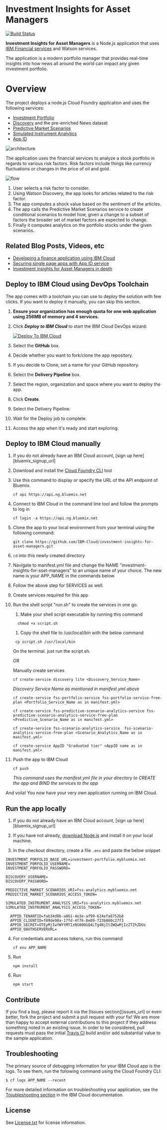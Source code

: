 # Investment Insights for Asset Managers

[![Build Status](https://api.travis-ci.org/IBM-Cloud/investment-insights-for-asset-managers.svg?branch=master)](https://travis-ci.org/IBM-Cloud/investment-insights-for-asset-managers)

**Investment Insights for Asset Managers** is a Node.js application that uses [IBM Financial services](https://www.ibm.com/watson/financial-services/) and Watson services.

The application is a modern portfolio manager that provides real-time insights into how news all around the world can impact any given investment portfolio.

# Overview

The project deploys a node.js Cloud Foundry application and uses the following services:
   * [Investment Portfolio](https://console.bluemix.net/catalog/services/fss-portfolio-service)
   * [Discovery](https://console.bluemix.net/catalog/services/discovery) and the pre-enriched News dataset
   * [Predictive Market Scenarios](https://console.bluemix.net/catalog/services/fss-predictive-scenario-analytics-service)
   * [Simulated Instrument Analytics](https://console.bluemix.net/catalog/services/fss-scenario-analytics-service)
   * [App ID](https://console.bluemix.net/catalog/services/app-id)

   ![architecture](./architecture.png)

The application uses the financial services to analyze a stock portfolio in regards to various risk factors. Risk factors include things like currency fluctuations or changes in the price of oil and gold.

   ![flow](./flow.png)

1. User selects a risk factor to consider.
2. Using Watson Discovery, the app looks for articles related to the risk factor.
3. The app computes a shock value based on the sentiment of the articles.
4. The app calls the Predictive Market Scenarios service to create conditional scenarios to model how, given a change to a subset of factors the broader set of market factors are expected to change.
5. Finally it computes analytics on the portfolio stocks under the given scenarios.

## Related Blog Posts, Videos, etc

- [Developing a finance application using IBM Cloud](https://www.ibm.com/blogs/bluemix/2017/08/developing-finance-application-using-ibm-cloud/)
- [Securing single page apps with App ID service](https://www.ibm.com/blogs/bluemix/2017/09/securing-single-page-apps-app-id-service/)
- [Investment insights for Asset Managers in depth](https://www.ibm.com/blogs/bluemix/2017/09/investment-insights-asset-managers-depth/)

## Deploy to IBM Cloud using DevOps Toolchain

The app comes with a toolchain you can use to deploy the solution with few clicks. If you want to deploy it manually, you can skip this section.

1. **Ensure your organization has enough quota for one web application using 256MB of memory and 4 services.**

2. Click ***Deploy to IBM Cloud*** to start the IBM Cloud DevOps wizard:

   [![Deploy To IBM Cloud](https://console.bluemix.net/devops/graphics/create_toolchain_button.png)](https://console.bluemix.net/devops/setup/deploy/?repository=https://github.com/IBM-Cloud/investment-insights-for-asset-managers&branch=master)

3. Select the **GitHub** box.

4. Decide whether you want to fork/clone the app repository.

5. If you decide to Clone, set a name for your GitHub repository.

6. Select the **Delivery Pipeline** box.

7. Select the region, organization and space where you want to deploy the app.

8. Click **Create**.

9. Select the Delivery Pipeline.

10. Wait for the Deploy job to complete.

11. Access the app when it's ready and start exploring.

## Deploy to IBM Cloud manually

1. If you do not already have an IBM Cloud account, [sign up here][bluemix_signup_url]

2. Download and install the [Cloud Foundry CLI][cloud_foundry_url] tool

3. Use this command to display or specify the URL of the API endpoint of Bluemix.

    ```
    cf api https://api.ng.bluemix.net
    ```
4. Connect to IBM Cloud in the command line tool and follow the prompts to log in

   ```
   cf login -a https://api.ng.bluemix.net
   ```
5. Clone the app to your local environment from your terminal using the following command:

   ```
   git clone https://github.com/IBM-Cloud/investment-insights-for-asset-managers.git
   ```

6. `cd` into this newly created directory

7. Navigate to manifest.yml file and change the NAME "investment-insights-for-sset-managers" to an unique name of your choice. The new name is your APP_NAME in the commands below.

8. Follow the above step for SERVICES as well.


1. Create services required for this app

1. Run the shell script "run.sh" to create the services in one go.
   1.  Make your shell script executable by running this command
   ```
     chmod +x script.sh
   ```
   1. Copy the shell file to /usr/local/bin with the below command
   ```
    cp script.sh /usr/local/bin
   ```

   On the terminal. just run the script.sh.

   OR

   Manually create services

   ```
   cf create-service discovery lite <Discovery_Service_Name>
   ```
   _Discovery Service Name as mentioned in manifest.yml above_

   ```
   cf create-service fss-portfolio-service fss-portfolio-service-free-plan <Portfolio_Service_Name as in manifest.yml>
   ```

   ```
   cf create-service fss-predictive-scenario-analytics-service fss-predictive-scenario-analytics-service-free-plan <Predictive_Scenario_Name as in manifest.yml>
   ```
   ```
   cf create-service fss-scenario-analytics-service  fss-scenario-analytics-service-free-plan <Scenario_Analytics_Name as in manifest.yml>
   ```
   ```
   cf create-service AppID "Graduated tier" <AppID name as in manifest.yml>
   ```

3. Push the app to IBM Cloud

   ```
   cf push
   ```
    _This command uses the manifest.yml file in your directory to CREATE the app and BIND the services to the app_

And voila! You now have your very own application running on IBM Cloud.

## Run the app locally

1. If you do not already have an IBM Cloud account, [sign up here][bluemix_signup_url]

2. If you have not already, [download Node.js][download_node_url] and install it on your local machine.

3. In the checkout directory, create a file ```.env``` and paste the below snippet

  ```
  INVESTMENT_PORFOLIO_BASE_URL=investment-portfolio.mybluemix.net
  INVESTMENT_PORFOLIO_USERNAME=
  INVESTMENT_PORFOLIO_PASSWORD=

  DISCOVERY_USERNAME=
  DISCOVERY_PASSWORD=

  PREDICTIVE_MARKET_SCENARIOS_URI=fss-analytics.mybluemix.net
  PREDICTIVE_MARKET_SCENARIOS_ACCESS_TOKEN=

  SIMULATED_INSTRUMENT_ANALYSIS_URI=fss-analytics.mybluemix.net
  SIMULATED_INSTRUMENT_ANALYSIS_ACCESS_TOKEN=

    APPID_TENANTID=fab34d0b-a061-4e3e-af99-624efa8752b8
    APPID_CLIENTID=f09de90a-17fd-4f76-8e09-723b860c27f3
    APPID_SECRET=OTEyMjIwYWYtMTIzNS00OGQ4LTg4NjItZWQwMjIzZTZhZDUz
    APPID_OAUTHSERVERURL=
  ```
4. For credentials and access tokens, run this command

    ```
    cf env APP_NAME
    ```


1. Run

   ```
   npm install
   ```

2. Run

   ```
   npm start
   ```

## Contribute

If you find a bug, please report it via the [Issues section][issues_url] or even better, fork the project and submit a pull request with your fix! We are more than happy to accept external contributions to this project if they address something noted in an existing issue.  In order to be considered, pull requests must pass the initial [Travis CI][travis_url] build and/or add substantial value to the sample application.

## Troubleshooting

The primary source of debugging information for your IBM Cloud app is the logs. To see them, run the following command using the Cloud Foundry CLI:

   ```
   $ cf logs APP_NAME --recent
   ```

For more detailed information on troubleshooting your application, see the [Troubleshooting section](https://www.ng.bluemix.net/docs/troubleshoot/tr.html) in the IBM Cloud documentation.

## License

See [License.txt](License.txt) for license information.

[IBM Cloud_signup_url]: https://console.bluemix.net/?cm_mmc=GitHubReadMe
[cloud_foundry_url]: https://github.com/cloudfoundry/cli
[download_node_url]: https://nodejs.org/download/
[travis_url]: https://travis-ci.org/
